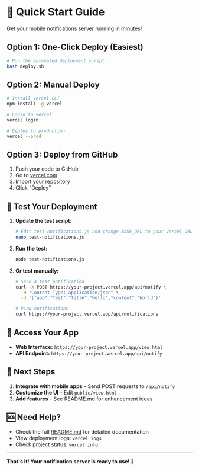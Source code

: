 # 🚀 Quick Start Guide

Get your mobile notifications server running in minutes!

## Option 1: One-Click Deploy (Easiest)

```bash
# Run the automated deployment script
bash deploy.sh
```

## Option 2: Manual Deploy

```bash
# Install Vercel CLI
npm install -g vercel

# Login to Vercel
vercel login

# Deploy to production
vercel --prod
```

## Option 3: Deploy from GitHub

1. Push your code to GitHub
2. Go to [vercel.com](https://vercel.com)
3. Import your repository
4. Click "Deploy"

## 🧪 Test Your Deployment

1. **Update the test script:**
   ```bash
   # Edit test-notifications.js and change BASE_URL to your Vercel URL
   nano test-notifications.js
   ```

2. **Run the test:**
   ```bash
   node test-notifications.js
   ```

3. **Or test manually:**
   ```bash
   # Send a test notification
   curl -X POST https://your-project.vercel.app/api/notify \
     -H "Content-Type: application/json" \
     -d '{"app":"Test","title":"Hello","content":"World"}'
   
   # View notifications
   curl https://your-project.vercel.app/api/notifications
   ```

## 📱 Access Your App

- **Web Interface:** `https://your-project.vercel.app/view.html`
- **API Endpoint:** `https://your-project.vercel.app/api/notify`

## 🎯 Next Steps

1. **Integrate with mobile apps** - Send POST requests to `/api/notify`
2. **Customize the UI** - Edit `public/view.html`
3. **Add features** - See README.md for enhancement ideas

## 🆘 Need Help?

- Check the full [README.md](README.md) for detailed documentation
- View deployment logs: `vercel logs`
- Check project status: `vercel info`

---

**That's it! Your notification server is ready to use! 🎉** 